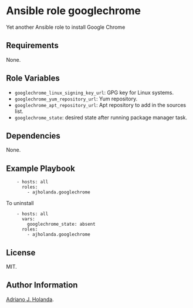 # Ansible role googlechrome

Yet another Ansible role to install Google Chrome

## Requirements

None.

## Role Variables

- `googlechrome_linux_signing_key_url`:  GPG key for Linux systems.
- `googlechrome_yum_repository_url`: Yum repository.
- `googlechrome_apt_repository_url`: Apt repository to add in the sources list.
- `googlechrome_state`: desired state after running package manager task.

## Dependencies

None.

## Example Playbook

```
    - hosts: all
      roles:
        - ajholanda.googlechrome
```

To uninstall

```
    - hosts: all
      vars:
        googlechrome_state: absent
      roles:
        - ajholanda.googlechrome
```
## License

MIT.

## Author Information

[Adriano J. Holanda](https://ajholanda.github.io).
